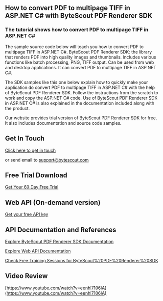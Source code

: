 ## How to convert PDF to multipage TIFF in ASP.NET C# with ByteScout PDF Renderer SDK

### The tutorial shows how to convert PDF to multipage TIFF in ASP.NET C#

The sample source code below will teach you how to convert PDF to multipage TIFF in ASP.NET C#. ByteScout PDF Renderer SDK: the library that renders PDF into high quality images and thumbnails. Includes various functions like batch processing, PNG, TIFF output. Can be used from web and desktop applications. It can convert PDF to multipage TIFF in ASP.NET C#.

The SDK samples like this one below explain how to quickly make your application do convert PDF to multipage TIFF in ASP.NET C# with the help of ByteScout PDF Renderer SDK. Follow the instructions from the scratch to work and copy the ASP.NET C# code. Use of ByteScout PDF Renderer SDK in ASP.NET C# is also explained in the documentation included along with the product.

Our website provides trial version of ByteScout PDF Renderer SDK for free. It also includes documentation and source code samples.

## Get In Touch

[Click here to get in touch](https://bytescout.zendesk.com/hc/en-us/requests/new?subject=ByteScout%20PDF%20Renderer%20SDK%20Question)

or send email to [support@bytescout.com](mailto:support@bytescout.com?subject=ByteScout%20PDF%20Renderer%20SDK%20Question) 

## Free Trial Download

[Get Your 60 Day Free Trial](https://bytescout.com/download/web-installer?utm_source=github-readme)

## Web API (On-demand version)

[Get your free API key](https://pdf.co/documentation/api?utm_source=github-readme)

## API Documentation and References

[Explore ByteScout PDF Renderer SDK Documentation](https://bytescout.com/documentation/index.html?utm_source=github-readme)

[Explore Web API Documentation](https://pdf.co/documentation/api?utm_source=github-readme)

[Check Free Training Sessions for ByteScout%20PDF%20Renderer%20SDK](https://academy.bytescout.com/)

## Video Review

[https://www.youtube.com/watch?v=eenhl7106lA](https://www.youtube.com/watch?v=eenhl7106lA)